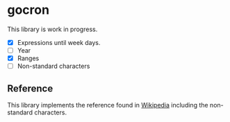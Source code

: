 # gocron

This library is work in progress.
- [x] Expressions until week days.
- [ ] Year
- [x] Ranges
- [ ] Non-standard characters

## Reference

This library implements the reference found in [Wikipedia](https://en.wikipedia.org/wiki/Cron) 
including the non-standard characters.

